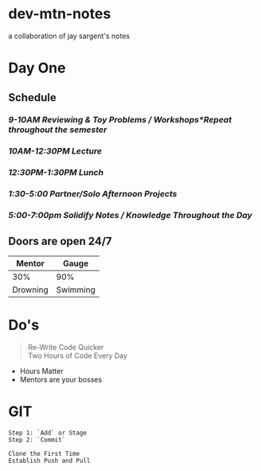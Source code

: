 # dev-mtn-notes
a collaboration of jay sargent's notes
# Day One
## Schedule
### *9-10AM Reviewing & Toy Problems / Workshops\*Repeat throughout the semester*
### *10AM-12:30PM Lecture*
### *12:30PM-1:30PM Lunch*
### *1:30-5:00 Partner/Solo Afternoon Projects*
### *5:00-7:00pm Solidify Notes / Knowledge Throughout the Day*

## Doors are open 24/7

| Mentor | Gauge |
| ------------- | ------------- |
| 30%  | 90%  |
| Drowning  | Swimming  |

# Do's
>Re-Write Code Quicker  
>Two Hours of Code Every Day  

* Hours Matter
* Mentors are your bosses

# GIT
    Step 1: `Add` or Stage  
    Step 2: `Commit`      

    Clone the First Time  
    Establish Push and Pull

